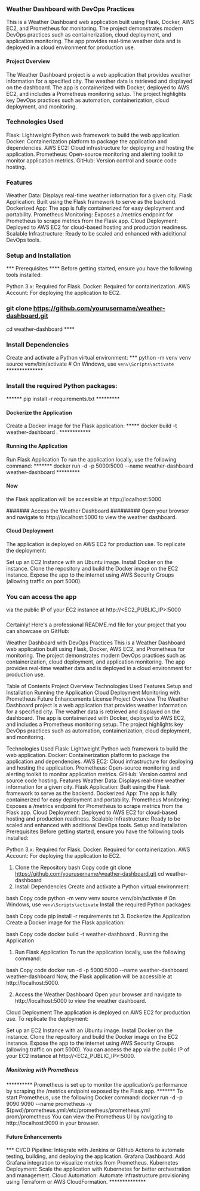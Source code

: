 ### Weather Dashboard with DevOps Practices  ###

This is a Weather Dashboard web application built using Flask, Docker, AWS EC2, and Prometheus for monitoring.
The project demonstrates modern DevOps practices such as containerization, cloud deployment, and application monitoring.
The app provides real-time weather data and is deployed in a cloud environment for production use.  

#### Project Overview ####
The Weather Dashboard project is a web application that provides weather information for a specified city. 
The weather data is retrieved and displayed on the dashboard. The app is containerized with Docker, deployed to AWS EC2, and includes a Prometheus monitoring setup. 
The project highlights key DevOps practices such as automation, containerization, cloud deployment, and monitoring.

### Technologies Used ####
Flask: Lightweight Python web framework to build the web application.
Docker: Containerization platform to package the application and dependencies.
AWS EC2: Cloud infrastructure for deploying and hosting the application.
Prometheus: Open-source monitoring and alerting toolkit to monitor application metrics.
GitHub: Version control and source code hosting.

### Features ####
Weather Data: Displays real-time weather information for a given city.
Flask Application: Built using the Flask framework to serve as the backend.
Dockerized App: The app is fully containerized for easy deployment and portability.
Prometheus Monitoring: Exposes a /metrics endpoint for Prometheus to scrape metrics from the Flask app.
Cloud Deployment: Deployed to AWS EC2 for cloud-based hosting and production readiness.
Scalable Infrastructure: Ready to be scaled and enhanced with additional DevOps tools.

### Setup and Installation ####
*** Prerequisites ****
Before getting started, ensure you have the following tools installed:

Python 3.x: Required for Flask.
Docker: Required for containerization.
AWS Account: For deploying the application to EC2.

### git clone https://github.com/yourusername/weather-dashboard.git
cd weather-dashboard ****

### Install Dependencies ###
Create and activate a Python virtual environment:
*** python -m venv venv
source venv/bin/activate  # On Windows, use `venv\Scripts\activate` **************

### Install the required Python packages: ####
****** pip install -r requirements.txt *********

#### Dockerize the Application ####
Create a Docker image for the Flask application:
***** docker build -t weather-dashboard .  ************

#### Running the Application ##########
 Run Flask Application
To run the application locally, use the following command:
******* docker run -d -p 5000:5000 --name weather-dashboard weather-dashboard *********

#### Now #####
the Flask application will be accessible at http://localhost:5000 

####### Access the Weather Dashboard #########
Open your browser and navigate to http://localhost:5000 to view the weather dashboard.

#### Cloud Deployment #####
The application is deployed on AWS EC2 for production use. To replicate the deployment:

Set up an EC2 Instance with an Ubuntu image.
Install Docker on the instance.
Clone the repository and build the Docker image on the EC2 instance.
Expose the app to the internet using AWS Security Groups (allowing traffic on port 5000).

### You can access the app ####
via the public IP of your EC2 instance at http://<EC2_PUBLIC_IP>:5000

### 
Certainly! Here's a professional README.md file for your project that you can showcase on GitHub:

Weather Dashboard with DevOps Practices
This is a Weather Dashboard web application built using Flask, Docker, AWS EC2, and Prometheus for monitoring. The project demonstrates modern DevOps practices such as containerization, cloud deployment, and application monitoring. The app provides real-time weather data and is deployed in a cloud environment for production use.

Table of Contents
Project Overview
Technologies Used
Features
Setup and Installation
Running the Application
Cloud Deployment
Monitoring with Prometheus
Future Enhancements
License
Project Overview
The Weather Dashboard project is a web application that provides weather information for a specified city. The weather data is retrieved and displayed on the dashboard. The app is containerized with Docker, deployed to AWS EC2, and includes a Prometheus monitoring setup. The project highlights key DevOps practices such as automation, containerization, cloud deployment, and monitoring.

Technologies Used
Flask: Lightweight Python web framework to build the web application.
Docker: Containerization platform to package the application and dependencies.
AWS EC2: Cloud infrastructure for deploying and hosting the application.
Prometheus: Open-source monitoring and alerting toolkit to monitor application metrics.
GitHub: Version control and source code hosting.
Features
Weather Data: Displays real-time weather information for a given city.
Flask Application: Built using the Flask framework to serve as the backend.
Dockerized App: The app is fully containerized for easy deployment and portability.
Prometheus Monitoring: Exposes a /metrics endpoint for Prometheus to scrape metrics from the Flask app.
Cloud Deployment: Deployed to AWS EC2 for cloud-based hosting and production readiness.
Scalable Infrastructure: Ready to be scaled and enhanced with additional DevOps tools.
Setup and Installation
Prerequisites
Before getting started, ensure you have the following tools installed:

Python 3.x: Required for Flask.
Docker: Required for containerization.
AWS Account: For deploying the application to EC2.
1. Clone the Repository
bash
Copy code
git clone https://github.com/yourusername/weather-dashboard.git
cd weather-dashboard
2. Install Dependencies
Create and activate a Python virtual environment:

bash
Copy code
python -m venv venv
source venv/bin/activate  # On Windows, use `venv\Scripts\activate`
Install the required Python packages:

bash
Copy code
pip install -r requirements.txt
3. Dockerize the Application
Create a Docker image for the Flask application:

bash
Copy code
docker build -t weather-dashboard .
Running the Application
1. Run Flask Application
To run the application locally, use the following command:

bash
Copy code
docker run -d -p 5000:5000 --name weather-dashboard weather-dashboard
Now, the Flask application will be accessible at http://localhost:5000.

2. Access the Weather Dashboard
Open your browser and navigate to http://localhost:5000 to view the weather dashboard.

Cloud Deployment
The application is deployed on AWS EC2 for production use. To replicate the deployment:

Set up an EC2 Instance with an Ubuntu image.
Install Docker on the instance.
Clone the repository and build the Docker image on the EC2 instance.
Expose the app to the internet using AWS Security Groups (allowing traffic on port 5000).
You can access the app via the public IP of your EC2 instance at http://<EC2_PUBLIC_IP>:5000.

##### Monitoring with Prometheus #####
********** Prometheus is set up to monitor the application’s performance by scraping the /metrics endpoint exposed by the Flask app. *******
To start Prometheus, use the following Docker command:
docker run -d -p 9090:9090 --name prometheus -v $(pwd)/prometheus.yml:/etc/prometheus/prometheus.yml prom/prometheus
You can view the Prometheus UI by navigating to http://localhost:9090 in your browser.

#### Future Enhancements #####
*** CI/CD Pipeline: Integrate with Jenkins or GitHub Actions to automate testing, building, and deploying the application.
Grafana Dashboard: Add Grafana integration to visualize metrics from Prometheus.
Kubernetes Deployment: Scale the application with Kubernetes for better orchestration and management.
Cloud Automation: Automate infrastructure provisioning using Terraform or AWS CloudFormation. **************


